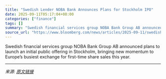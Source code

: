 ```yaml
---
title: "Swedish Lender NOBA Bank Announces Plans for Stockholm IPO"
date: 2025-09-11T05:17:04+08:00
categories: ["finance"]
tags: []
summary: "Swedish financial services group NOBA Bank Group AB announced plans to launch an initial public offering in Stockholm, bringing new momentum to Europe’s busiest exchange for first-time share sales thi"
source_url: "https://www.bloomberg.com/news/articles/2025-09-11/swedish-lender-noba-bank-announces-plans-for-ipo-in-stockholm"
---
```


Swedish financial services group NOBA Bank Group AB announced plans to launch an initial public offering in Stockholm, bringing new momentum to Europe’s busiest exchange for first-time share sales this year.

---

*来源: [原文链接](https://www.bloomberg.com/news/articles/2025-09-11/swedish-lender-noba-bank-announces-plans-for-ipo-in-stockholm)*
